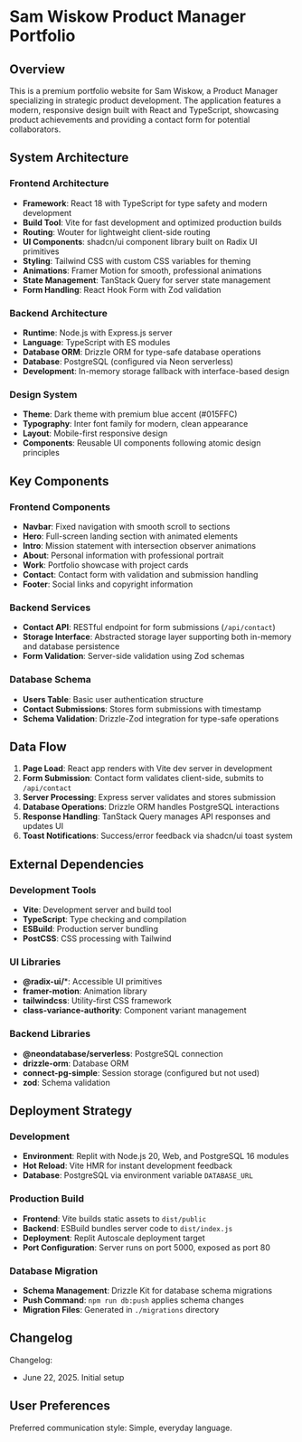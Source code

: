 # Sam Wiskow Product Manager Portfolio

## Overview

This is a premium portfolio website for Sam Wiskow, a Product Manager specializing in strategic product development. The application features a modern, responsive design built with React and TypeScript, showcasing product achievements and providing a contact form for potential collaborators.

## System Architecture

### Frontend Architecture
- **Framework**: React 18 with TypeScript for type safety and modern development
- **Build Tool**: Vite for fast development and optimized production builds
- **Routing**: Wouter for lightweight client-side routing
- **UI Components**: shadcn/ui component library built on Radix UI primitives
- **Styling**: Tailwind CSS with custom CSS variables for theming
- **Animations**: Framer Motion for smooth, professional animations
- **State Management**: TanStack Query for server state management
- **Form Handling**: React Hook Form with Zod validation

### Backend Architecture
- **Runtime**: Node.js with Express.js server
- **Language**: TypeScript with ES modules
- **Database ORM**: Drizzle ORM for type-safe database operations
- **Database**: PostgreSQL (configured via Neon serverless)
- **Development**: In-memory storage fallback with interface-based design

### Design System
- **Theme**: Dark theme with premium blue accent (#015FFC)
- **Typography**: Inter font family for modern, clean appearance
- **Layout**: Mobile-first responsive design
- **Components**: Reusable UI components following atomic design principles

## Key Components

### Frontend Components
- **Navbar**: Fixed navigation with smooth scroll to sections
- **Hero**: Full-screen landing section with animated elements
- **Intro**: Mission statement with intersection observer animations
- **About**: Personal information with professional portrait
- **Work**: Portfolio showcase with project cards
- **Contact**: Contact form with validation and submission handling
- **Footer**: Social links and copyright information

### Backend Services
- **Contact API**: RESTful endpoint for form submissions (`/api/contact`)
- **Storage Interface**: Abstracted storage layer supporting both in-memory and database persistence
- **Form Validation**: Server-side validation using Zod schemas

### Database Schema
- **Users Table**: Basic user authentication structure
- **Contact Submissions**: Stores form submissions with timestamp
- **Schema Validation**: Drizzle-Zod integration for type-safe operations

## Data Flow

1. **Page Load**: React app renders with Vite dev server in development
2. **Form Submission**: Contact form validates client-side, submits to `/api/contact`
3. **Server Processing**: Express server validates and stores submission
4. **Database Operations**: Drizzle ORM handles PostgreSQL interactions
5. **Response Handling**: TanStack Query manages API responses and updates UI
6. **Toast Notifications**: Success/error feedback via shadcn/ui toast system

## External Dependencies

### Development Tools
- **Vite**: Development server and build tool
- **TypeScript**: Type checking and compilation
- **ESBuild**: Production server bundling
- **PostCSS**: CSS processing with Tailwind

### UI Libraries
- **@radix-ui/***: Accessible UI primitives
- **framer-motion**: Animation library
- **tailwindcss**: Utility-first CSS framework
- **class-variance-authority**: Component variant management

### Backend Libraries
- **@neondatabase/serverless**: PostgreSQL connection
- **drizzle-orm**: Database ORM
- **connect-pg-simple**: Session storage (configured but not used)
- **zod**: Schema validation

## Deployment Strategy

### Development
- **Environment**: Replit with Node.js 20, Web, and PostgreSQL 16 modules
- **Hot Reload**: Vite HMR for instant development feedback
- **Database**: PostgreSQL via environment variable `DATABASE_URL`

### Production Build
- **Frontend**: Vite builds static assets to `dist/public`
- **Backend**: ESBuild bundles server code to `dist/index.js`
- **Deployment**: Replit Autoscale deployment target
- **Port Configuration**: Server runs on port 5000, exposed as port 80

### Database Migration
- **Schema Management**: Drizzle Kit for database schema migrations
- **Push Command**: `npm run db:push` applies schema changes
- **Migration Files**: Generated in `./migrations` directory

## Changelog

Changelog:
- June 22, 2025. Initial setup

## User Preferences

Preferred communication style: Simple, everyday language.